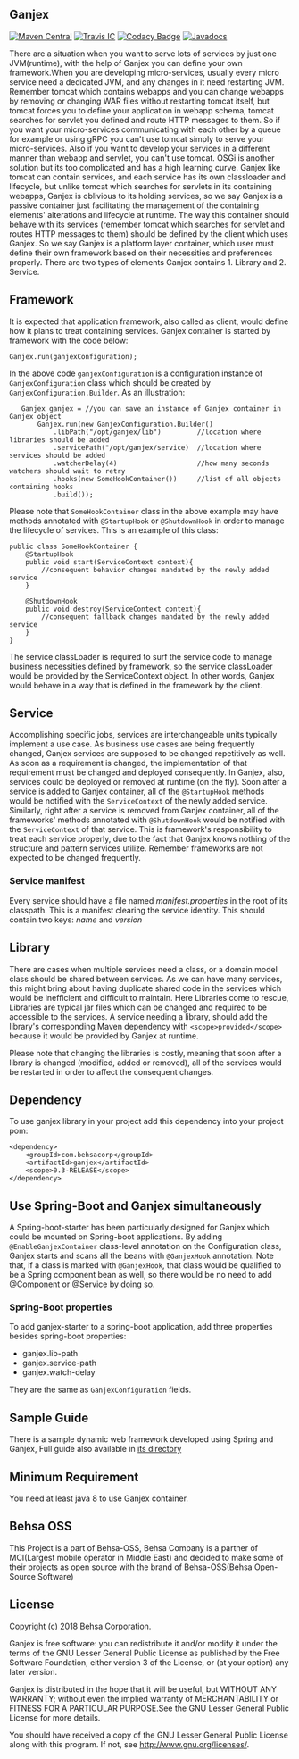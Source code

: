 ## Ganjex
[![Maven Central](https://maven-badges.herokuapp.com/maven-central/com.behsacorp/ganjex/badge.svg)](https://maven-badges.herokuapp.com/maven-central/com.behsacorp/ganjex)
[![Travis IC](https://travis-ci.org/behsa-oss/ganjex.svg?branch=master)](https://travis-ci.org/behsa-oss/ganjex)
[![Codacy Badge](https://api.codacy.com/project/badge/Grade/5bb12607be964e478f507fd04de0fc21)](https://www.codacy.com/app/esahekmat/ganjex?utm_source=github.com&amp;utm_medium=referral&amp;utm_content=behsa-oss/ganjex&amp;utm_campaign=Badge_Grade)
[![Javadocs](http://javadoc.io/badge/com.behsacorp/ganjex.svg)](http://javadoc.io/doc/com.behsacorp/ganjex)

There are a situation when you want to serve lots of services by just one JVM(runtime), with the 
help of Ganjex you can define your own framework.When you are developing micro-services, usually 
every micro service need a dedicated JVM, and any changes in it need restarting JVM. Remember 
tomcat which contains webapps and you can change webapps by removing or changing WAR files 
without restarting tomcat itself, but tomcat forces you to define your application in webapp 
schema, tomcat searches for servlet you defined and route HTTP messages to them. So if you want 
your micro-services communicating with each other by a queue for example or using gRPC you can't 
use tomcat simply to serve your micro-services. Also if you want to develop your services in a 
different manner than webapp and servlet, you can't use tomcat. OSGi is another solution but its 
too complicated and has a high learning curve. Ganjex like tomcat can contain services, and each 
service has its own classloader and lifecycle, but unlike tomcat which searches for servlets in 
its containing webapps, Ganjex is oblivious to its holding services, so we say Ganjex is a 
passive container just facilitating the management of the containing elements' alterations and 
lifecycle at runtime. The way this container should behave with its services (remember tomcat 
which searches for servlet and routes HTTP messages to them) should be defined by the client 
which uses Ganjex. So we say Ganjex is a platform layer container, which user must define their 
own framework based on their necessities and preferences properly. There are two types of 
elements Ganjex contains 1. Library and 2. Service.      

## Framework
It is expected that application framework, also called as client, would define how it plans to 
treat containing services. Ganjex container is started by framework with the code below:
 ```
 Ganjex.run(ganjexConfiguration);
 ```
 In the above code `ganjexConfiguration` is a configuration instance of `GanjexConfiguration` 
 class which should be created by `GanjexConfiguration.Builder`. As an illustration:
 ```
 	Ganjex ganjex = //you can save an instance of Ganjex container in Ganjex object
 	    Ganjex.run(new GanjexConfiguration.Builder()
 	        .libPath("/opt/ganjex/lib")         //location where libraries should be added
 	        .servicePath("/opt/ganjex/service)  //location where services should be added
 	        .watcherDelay(4)                    //how many seconds watchers should wait to retry
 	        .hooks(new SomeHookContainer())     //list of all objects containing hooks
 	        .build());
 ``` 
Please note that `SomeHookContainer` class in the above example may have methods annotated with 
`@StartupHook` or `@ShutdownHook` in order to manage the lifecycle of services. This is an 
example of this class:
```
public class SomeHookContainer {
    @StartupHook
    public void start(ServiceContext context){
        //consequent behavior changes mandated by the newly added service
    }
    
    @ShutdownHook
    public void destroy(ServiceContext context){
        //consequent fallback changes mandated by the newly added service
    }
} 
```
The service classLoader is required to surf the service code to manage business necessities 
defined by framework, so the service classLoader would be provided by the ServiceContext object.
In other words, Ganjex would behave in a way that is defined in the framework by the client. 

## Service     
Accomplishing specific jobs, services are interchangeable units typically implement a use case. 
As business use cases are being frequently changed, Ganjex services are supposed to be changed
repetitively as well. As soon as a requirement is changed, the implementation of that requirement must 
be changed and deployed consequently. In Ganjex, also, services could be deployed or removed at runtime 
(on the fly). Soon after a service is added to Ganjex container, all of the `@StartupHook` methods  
would be notified with the `ServiceContext` of the newly added service. Similarly, right after a 
service is removed from Ganjex container, all of the frameworks' methods annotated with 
`@ShutdownHook` would be notified with the `ServiceContext` of that service. 
This is framework's responsibility to treat each service properly, due to the fact that Ganjex 
knows nothing of the structure and pattern services utilize. Remember frameworks are not 
expected to be changed frequently.

### Service manifest
Every service should have a file named *manifest.properties* in the root of its classpath. This 
is a manifest clearing the service identity. This should contain two keys: *name* and *version*

## Library
There are cases when multiple services need a class, or a domain model class should be shared 
between services. As we can have many services, this might bring about having duplicate shared code 
in the services which would be inefficient and difficult to maintain. Here Libraries come to 
rescue, Libraries are typical jar files which can be changed and required to be accessible to the
services. A service needing a library, should 
add the library's corresponding Maven dependency with `<scope>provided</scope>` because it would 
be provided by Ganjex at runtime.

Please note that changing the libraries is costly, meaning that soon after a library is changed 
(modified, added or removed), all of the services would be restarted in order to affect the 
consequent changes.

## Dependency
To use ganjex library in your project add this dependency into your project pom:
```
<dependency>
    <groupId>com.behsacorp</groupId>
    <artifactId>ganjex</artifactId>
    <scope>0.3-RELEASE</scope>
</dependency>
```

## Use Spring-Boot and Ganjex simultaneously
A Spring-boot-starter has been particularly designed for Ganjex which could be mounted on 
Spring-boot applications. By adding `@EnableGanjexContainer` class-level annotation on the 
Configuration class, Ganjex starts and scans all the beans with `@GanjexHook` annotation. Note 
that, if a class is marked with `@GanjexHook`, that class would be qualified to be a Spring 
component bean as well, so there would be no need to add @Component or @Service by doing so.

### Spring-Boot properties 
To add ganjex-starter to a spring-boot application, add three properties besides spring-boot 
properties:
* ganjex.lib-path
* ganjex.service-path
* ganjex.watch-delay

They are the same as `GanjexConfiguration` fields.

## Sample Guide
There is a sample dynamic web framework developed using Spring and Ganjex, Full guide also available in 
[its directory](sample/sampleWebFramework)

## Minimum Requirement
You need at least java 8 to use Ganjex container.

## Behsa OSS
This Project is a part of Behsa-OSS, Behsa Company is a partner of MCI(Largest mobile operator in
Middle East) and decided to  make some of their projects as open source with the brand of 
Behsa-OSS(Behsa Open-Source Software)

## License
Copyright (c) 2018 Behsa Corporation.

Ganjex is free software: you can redistribute it and/or modify it under the terms of the GNU Lesser 
General Public License as published by the Free Software Foundation, either version 3 of the 
License, or (at your option) any later version.

Ganjex is distributed in the hope that it will be useful, but WITHOUT ANY WARRANTY; without even the
implied warranty of MERCHANTABILITY or FITNESS FOR A PARTICULAR PURPOSE.See the GNU Lesser General 
Public License for more details.

You should have received a copy of the GNU Lesser General Public License
along with this program.  If not, see <http://www.gnu.org/licenses/>.
